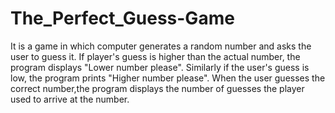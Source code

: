# The_Perfect_Guess-Game
It is a game in which computer generates a random number and asks the user to guess it. 
If player's guess is higher than the actual number, the program displays "Lower number please". 
Similarly if the user's guess is low, the program prints "Higher number please". 
When the user guesses the correct number,the program displays the number of guesses the player used to arrive at the number.

